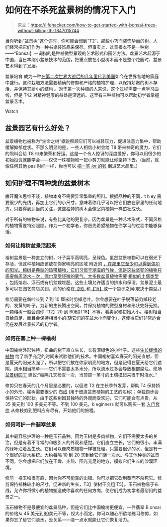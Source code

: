 # 如何在不杀死盆景树的情况下入门

> 原文：<https://lifehacker.com/how-to-get-started-with-bonsai-trees-without-killing-th-1847015744>

当你听到“盆景树”这个词时，你可能会想到“T2”，那些小巧而装饰华丽的树，人们经常把它们作为一种书桌装饰品来保存。但事实上，盆景根本不是一种树——“Bonsai】一词指的是种植微型景观的艺术形式和园艺方法。盆景艺术起源于中国，当日本缩小盆景技术的范围，把重点放在小型树木而不是整个花园时，盆景艺术得到了发展。

盆景培育 成为一种[在第二次世界大战后的几年里传到美国](https://share.america.gov/bonsai-trees-symbolize-u-s-japan-ties/)如今在世界各地的家庭中盛行。这种栽培方法需要精确的修剪和严格的植物护理，以保持娇嫩的树木存活，并保持其娇小的结构 。对于第一次种植的人来说，这个过程需要一点学习曲线，但是 T42 对精神健康的益处是深远的。这里有三种植物可以帮助初学者掌握盆景艺术。

Watch

## 盆景园艺有什么好处？

盆景植物也被称为“生命之树”据说照顾它们可以减轻压力，促进注意力集中，帮助缓解抑郁症状。不那么明显的是，一些人相信小树会给 T8 带来神奇的魔力，它们的照料会给 T8 带来繁荣和好运。这是一个令人惊讶的深度爱好，你可以用很少的初始投资就能学会——仅仅一株植物和一把小剪刀就能让你坚持下去。(当然，就像任何其他 pas 时间一样，你也可以 [把一笔 *lot* 的钱](https://www.bonsaiempire.com/blog/bonsai-prices#:~:text=How%20much%20can%20a%20Bonsai,Bonsai%20Convention%20in%20Takamatsu%2C%20Japan.) 倒进艺术品里。)

## **如何护理不同种类的盆景树木**

撇开魔法思维不谈，植物本身不需要异常繁重的照料。根据品种的不同，t h ey 需要很少的光线，再加上它们的小尺寸，意味着你几乎可以把它们放在家里的任何地方。只要得到适当的关注，这些独特的树木会像室内植物一样茁壮成长。

对于所有的植物来说，有些比其他的更复杂。因为盆景是一种艺术形式，不同风格的植物需要特别照顾。作为一个初学者，你首先希望植物在你学习的过程中能够存活。

### **如何让榕树盆景活起来**

榕树盆景是一种直立的树，叶子扁平而明亮，呈绿色。虽然盆景植物可以在弱光下存活，但这种植物应该放在你家明亮的区域 附近的 [，在那里它至少可以得到偶尔的阳光。榕树是典型的热带植物，它们习惯于潮湿的气候，但是这些坚韧的植物只需要每周浇水一次，偶尔享受轻微的雾气。大多数盆景植物需要](https://www.allthingsbonsai.co.uk/bonsai-tree-species-care-guides/ficus-indoor-bonsai-tree-care/) [相似的土壤类型](https://www.bonsaiempire.com/basics/bonsai-care/bonsai-soil#:~:text=The%20most%20common%20components%20for,%2C%20Pumice%2C%20and%20lava%20rock.&text=When%20used%20in%20a%20Bonsai,roots%20to%20ramify%20very%20well.) ，包括熔岩、浮石或有机盆栽堆肥。这些土壤允许适当的排水和保湿。盆景泥土最多可以在园艺商店买到，而的价格在[【9】](https://www.bonsaioutlet.com/supplies/re-potting-seasonal/all-purpose-blend/?sku=SL04&utm_medium=cpc&utm_source=adwords&utm_campaign=&utm_content=519591818293_c___&gclid=Cj0KCQjw2NyFBhDoARIsAMtHtZ4h1ywfi-VsLDQJ3FB--Sx3nRt4NGOufMi-Yhz1iuJjEGLnXJaa4cQaApFHEALw_wcB)和[【15】](https://www.easternleaf.com/Akadama-Bonsai-Soil-Mix-p/113550-01.htm?gclid=Cj0KCQjw2NyFBhDoARIsAMtHtZ4mAkjdRoHRn_roBnGAQVicglo2ur2o6GJJqnCkCUUk_HDEglSeJEYaAnBsEALw_wcB)或一个袋子之间(取决于类型。)

修剪需要在新叶长到 7 到 10 厘米时剪掉老叶。你会想要在叶子脱落前剪掉较老的、发黄的叶子，为新的生长腾出空间，并保持植物的微型身材和形状完好无损。一颗榕树一般会跑你 T12】20 到 60[60](https://bloomscape.com/product/ficus-ginseng/?attribute_pa_pot=stone&utm_source=Google%20Shopping&utm_campaign=Google%20Shopping%20Feed&utm_medium=cpc&utm_term=456699&&utm_source=google&utm_medium=cpc&utm_campaign=&gclid=Cj0KCQjw2NyFBhDoARIsAMtHtZ6X6zlpo39v9nfwIoBojmr1KgyH96TC4Rpfo9TLeGR4sx12p_jNVgQaAvYuEALw_wcB)T18】不等，看卖家和初始大小。榕树相当自给自足，而且会保持相当小的(随它们的花盆大小而变化)，这使得它们非常适合仍在发展盆景技艺的初学者。

### 如何在塞上种一棵榆树

中国榆树外形独特，扭曲的树干直立生长，长有深绿色的小叶子。这些[生长缓慢的植物](https://www.bonsaioutlet.com/chinese-elm-bonsai-care/) 给了新手充足的时间来试验他们的技术。中国榆树喜欢春天的阳光直射，但是夏天的阳光太强了，所以把它们放在你家明亮的地方，但是记得在夏天给它们遮阴。浇水相当简单——它们不需要太多水分，所以浇水过多会导致根部腐烂。现场 [盆景树园丁](https://www.bonsaitreegardener.net/bonsai-trees/species/chinese-elm) 建议:“每隔几天检查一次，当顶部一英寸的土壤摸起来很干时浇水。”

修剪只在春天的几个月里是必要的，以促进 T2 在生长季节发芽，帮助 T4 保持娇小的外形。榆树需要很少的 [布线](https://www.bonsaiempire.com/basics/styling/wiring) (用于塑造盆景植物的工艺的名称)；单独跑步会保持它们的形状。由于这些树因其独特的外观而受欢迎，它们可能会有点贵，从 35 美元到 100 多美元不等。不到 100 美元，b eginners 就可以购买一套 [入门套件](https://www.easternleaf.com/Chinese-Elm-Bonsai-Starter-Kit-p/800510-03-kit.htm) 从修枝剪到肥料应有尽有，开始他们的旅程。

### 如何呵护一件翡翠盆景

其中最容易护理的一种是玉石品种。因为玉树是多肉植物，它们不需要太多的关注，但是有着不寻常的和吸引人的外观和感觉。它们直立生长，它们的很小，丰满的绿叶沿着茎生长。它们可以像肉质植物一样被处理，只需要很少的水，但是有一个很好的排水系统。大约每隔 10 到 20 天到给它们浇一次水。与其他种类的盆景不同，你会想把它们放在干燥、炎热、阳光充足的地方，模拟它们生长的沙漠环境。

修剪一棵玉秧很有趣，因为你不可能真的出错。你可以把它砍到茎而不杀死它。修剪保持植株较小的尺寸，促进新的生长，T3】使树干变粗 T5】。玉石植物易于布线，允许你将微小的植物塑造成你喜欢的任何方向，使它们成为初学者最耐用的盆景之一。

玉石植物不是最便宜的盆景品种，但是它们比中国榆树更便宜。一件翡翠 B onsai 的价格从 45 美元到[80](https://www.1800flowers.com/Jade-Bonsai-Water-Garden-4169?adid=4169L&adtype=pla&r=googleplarkg&adcampaign=GSC-NE-Plants+SS&adcampaignid=6737243696&adgroupid=82169669231&addisttype=u&gclid=Cj0KCQjw2NyFBhDoARIsAMtHtZ6O-P51GKgGT1n2kxfflqcyziqdz3q1cUU-JK98qkSm3XyhYB9QwSIaAjEVEALw_wcB)美元不等，视大小而定。你可以随心所欲地练习修剪，如果你忘了给它们浇水，没关系——浇一点水就能让它们恢复活力。